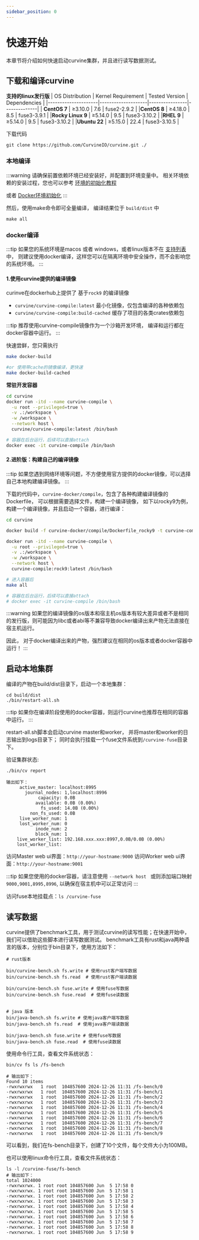 ```yaml
---
sidebar_position: 0
---
```


# 快速开始
本章节将介绍如何快速启动curvine集群，并且进行读写数据测试。

## 下载和编译curvine

**支持的linux发行版**
| OS Distribution     | Kernel Requirement | Tested Version | Dependencies |
|---------------------|--------------------|----------------|--------------|
| ​**CentOS 7**​      | ≥3.10.0            | 7.6            | fuse2-2.9.2  |
| ​**CentOS 8**​      | ≥4.18.0            | 8.5            | fuse3-3.9.1  |
| ​**Rocky Linux 9**​ | ≥5.14.0            | 9.5            | fuse3-3.10.2 |
| ​**RHEL 9**​        | ≥5.14.0            | 9.5            | fuse3-3.10.2 |
| ​**Ubuntu 22**​      | ≥5.15.0            | 22.4           | fuse3-3.10.5 |


下载代码
```
git clone https://github.com/CurvineIO/curvine.git ./
```

### 本地编译

:::warning
请确保前置依赖环境已经安装好，并配置到环境变量中。 相关环境依赖的安装过程，您也可以参考
[环境的初始化教程](prerequisites)

或者
[Docker环境初始化](https://github.com/CurvineIO/curvine/blob/main/curvine-docker/compile/Dockerfile_rocky9)
:::

然后，使用make命令即可全量编译， 编译结果位于 `build/dist` 中
```
make all
```


### docker编译

:::tip
如果您的系统环境是macos 或者 windows，或者linux版本不在 [支持列表](quick-start/#下载和编译curvine) 中， 则建议使用docker编译，这样您可以在隔离环境中安全操作，而不会影响您的系统环境。
:::


#### 1.使用curvine提供的编译镜像
curinve在dockerhub上提供了 基于`rock9` 的编译镜像

- `curvine/curvine-compile:latest` 最小化镜像，仅包含编译的各种依赖包
- `curvine/curvine-compile:build-cached` 缓存了项目的各类crates依赖包

:::tip
推荐使用curvine-compile镜像作为一个沙箱开发环境， 编译和运行都在docker容器中运行。
:::

快速尝鲜，您只需执行
```bash
make docker-build 

#or 使用带cache的镜像编译，更快速
make docker-build-cached
```

**常驻开发容器**
```bash
cd curvine
docker run -itd --name curvine-compile \
  -u root --privileged=true \
  -v .:/workspace \
  -w /workspace \
  --network host \
  curvine/curvine-compile:latest /bin/bash

# 容器在后台运行，后续可以直接attach
docker exec -it curvine-compile /bin/bash
```


#### 2.进阶版：构建自己的编译镜像

:::tip
如果您遇到网络环境等问题，不方便使用官方提供的docker镜像，可以选择自己本地构建编译镜像。
:::

下载的代码中，`curvine-docker/compile`，包含了各种构建编译镜像的Dockerfile， 可以根据需要选择文件，构建一个编译镜像，
如下以rocky9为例，构建一个编译镜像，并且启动一个容器，进行编译：

```bash
cd curvine

docker build -f curvine-docker/compile/Dockerfile_rocky9 -t curvine-compile:rocky9 .

docker run -itd --name curvine-compile \
  -u root --privileged=true \
  -v .:/workspace \
  -w /workspace \
  --network host \
  curvine-compile:rock9:latest /bin/bash

# 进入容器后
make all

# 容器在后台运行，后续可以直接attach
# docker exec -it curvine-compile /bin/bash
```

:::warning
如果您的编译镜像的os版本和宿主机os版本有较大差异或者不是相同的发行版，则可能因为libc或者abi等不兼容导致docker编译出来产物无法直接在宿主机运行。

因此， 对于docker编译出来的产物，强烈建议在相同的os版本或者docker容器中运行！
:::


## 启动本地集群
编译的产物在build/dist目录下，启动一个本地集群：
```
cd build/dist
./bin/restart-all.sh
```

:::tip
如果你在编译阶段使用的docker容器，则运行curvine也推荐在相同的容器中运行。
:::

restart-all.sh脚本会启动curvine master和worker， 并将master和worker的日志输出到logs目录下；
同时会执行挂载一个fuse文件系统到`/curvine-fuse`目录下。


验证集群状态:
```
./bin/cv report

输出如下：
     active_master: localhost:8995
       journal_nodes: 1,localhost:8996
            capacity: 0.0B
           available: 0.0B (0.00%)
             fs_used: 14.0B (0.00%)
         non_fs_used: 0.0B
     live_worker_num: 1
     lost_worker_num: 0
           inode_num: 2
           block_num: 1
    live_worker_list: 192.168.xxx.xxx:8997,0.0B/0.0B (0.00%)
    lost_worker_list:
```

访问Master web ui界面：```http://your-hostname:9000```
访问Worker web ui界面：```http://your-hostname:9001```

:::tip
如果您使用的docker容器，请注意使用 `--network host ` 或则添加端口映射`9000,9001,8995,8996`, 以确保在宿主机中可以正常访问
:::

访问fuse本地挂载点：```ls /curvine-fuse```

## 读写数据
curvine提供了benchmark工具，用于测试curvine的读写性能；在快速开始中，我们可以借助这些脚本进行读写数据测试。
benchmark工具有rust和java两种语言的版本，分别位于bin目录下，使用方法如下：

```
# rust版本

bin/curvine-bench.sh fs.write # 使用rust客户端写数据
bin/curvine-bench.sh fs.read  # 使用rust客户端读数据

bin/curvine-bench.sh fuse.write # 使用fuse写数据
bin/curvine-bench.sh fuse.read  # 使用fuse读数据


# java 版本
bin/java-bench.sh fs.write # 使用java客户端写数据
bin/java-bench.sh fs.read  # 使用java客户端读数据

bin/java-bench.sh fuse.write # 使用fuse写数据
bin/java-bench.sh fuse.read  # 使用fuse读数据
```

使用命令行工具，查看文件系统状态：
```
bin/cv fs ls /fs-bench

# 输出如下：
Found 10 items
-rwxrwxrwx   1 root  104857600 2024-12-26 11:31 /fs-bench/0
-rwxrwxrwx   1 root  104857600 2024-12-26 11:31 /fs-bench/1
-rwxrwxrwx   1 root  104857600 2024-12-26 11:31 /fs-bench/2
-rwxrwxrwx   1 root  104857600 2024-12-26 11:31 /fs-bench/3
-rwxrwxrwx   1 root  104857600 2024-12-26 11:31 /fs-bench/4
-rwxrwxrwx   1 root  104857600 2024-12-26 11:31 /fs-bench/5
-rwxrwxrwx   1 root  104857600 2024-12-26 11:31 /fs-bench/6
-rwxrwxrwx   1 root  104857600 2024-12-26 11:31 /fs-bench/7
-rwxrwxrwx   1 root  104857600 2024-12-26 11:31 /fs-bench/8
-rwxrwxrwx   1 root  104857600 2024-12-26 11:31 /fs-bench/9
```
可以看到，我们在fs-bench目录下，创建了10个文件，每个文件大小为100MB。

也可以使用linux命令行工具，查看文件系统状态：
```
ls -l /curvine-fuse/fs-bench
# 输出如下：
total 1024000
-rwxrwxrwx. 1 root root 104857600 Jun  5 17:58 0
-rwxrwxrwx. 1 root root 104857600 Jun  5 17:58 1
-rwxrwxrwx. 1 root root 104857600 Jun  5 17:58 2
-rwxrwxrwx. 1 root root 104857600 Jun  5 17:58 3
-rwxrwxrwx. 1 root root 104857600 Jun  5 17:58 4
-rwxrwxrwx. 1 root root 104857600 Jun  5 17:58 5
-rwxrwxrwx. 1 root root 104857600 Jun  5 17:58 6
-rwxrwxrwx. 1 root root 104857600 Jun  5 17:58 7
-rwxrwxrwx. 1 root root 104857600 Jun  5 17:58 8
-rwxrwxrwx. 1 root root 104857600 Jun  5 17:58 9
```